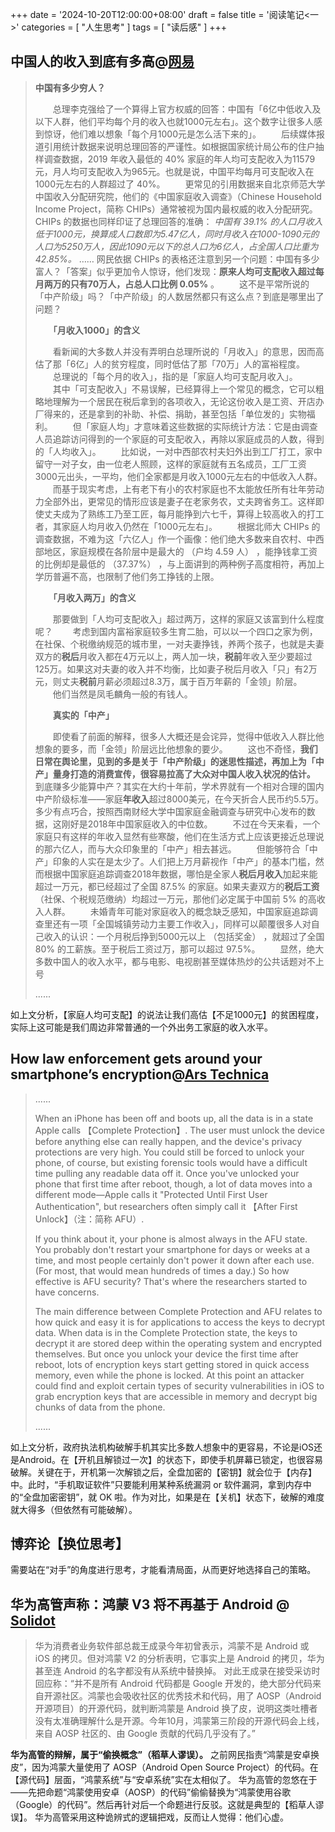 +++
date = '2024-10-20T12:00:00+08:00'
draft = false
title = '阅读笔记<一>'
categories = [ "人生思考" ]
tags = [ "读后感" ]
+++
## 中国人的收入到底有多高@[网易](https://web.archive.org/web/20210130085955/https://www.163.com/dy/article/FLG3UH8P0521AGAE.html)

> **中国有多少穷人？**
>
> 　　总理李克强给了一个算得上官方权威的回答：中国有「6亿中低收入及以下人群，他们平均每个月的收入也就1000元左右」。这个数字让很多人感到惊讶，他们难以想象「每个月1000元是怎么活下来的」。
> 　　后续媒体报道引用统计数据来说明总理回答的严谨性。如根据国家统计局公布的住户抽样调查数据，2019 年收入最低的 40% 家庭的年人均可支配收入为11579元，月人均可支配收入为965元。也就是说，中国平均每月可支配收入在1000元左右的人群超过了 40%。
> 　　更常见的引用数据来自北京师范大学中国收入分配研究院，他们的《中国家庭收入调查》（Chinese Household Income Project，简称 CHIPs）通常被视为国内最权威的收入分配研究。CHIPs 的数据也同样印证了总理回答的准确：
> *中国有 39.1% 的人口月收入低于1000元，换算成人口数即为5.47亿人，同时月收入在1000-1090元的人口为5250万人，因此1090元以下的总人口为6亿人，占全国人口比重为 42.85%。*
> ……
> 网民依据 CHIPs 的表格还注意到另一个问题：中国有多少富人？「答案」似乎更加令人惊讶，他们发现：**原来人均可支配收入超过每月两万的只有70万人，占总人口比例 0.05%** 。
> 　　这不是平常所说的「中产阶级」吗？「中产阶级」的人数居然都只有这么点？到底是哪里出了问题？
>
> 　　**「月收入1000」的含义**
>
> 　　看新闻的大多数人并没有弄明白总理所说的「月收入」的意思，因而高估了那「6亿」人的贫穷程度，同时低估了那「70万」人的富裕程度。
> 　　总理说的「每个月的收入」，指的是「家庭人均可支配月收入」。
> 　　其中「可支配收入」不易误解，已经算得上一个常见的概念，它可以粗略地理解为一个居民在税后拿到的各项收入，无论这份收入是工资、开店办厂得来的，还是拿到的补助、补偿、捐助，甚至包括「单位发的」实物福利。
> 　　但「家庭人均」才意味着这些数据的实际统计方法：它是由调查人员追踪访问得到的一个家庭的可支配收入，再除以家庭成员的人数，得到的「人均收入」。
> 　　比如说，一对中西部农村夫妇外出到工厂打工，家中留守一对子女，由一位老人照顾，这样的家庭就有五名成员，工厂工资3000元出头，一平均，他们全家都是月收入1000元左右的中低收入人群。
> 　　而基于现实考虑，上有老下有小的农村家庭也不太能放任所有壮年劳动力全部外出，更常见的情形应该是妻子在老家务农，丈夫跨省务工。这样即使丈夫成为了熟练工乃至工匠，每月能挣到六七千，算得上较高收入的打工者，其家庭人均月收入仍然在「1000元左右」。
> 　　根据北师大 CHIPs 的调查数据，不难为这「六亿人」作一个画像：他们绝大多数来自农村、中西部地区，家庭规模在各阶层中是最大的 （户均 4.59 人） ，能挣钱拿工资的比例却是最低的 （37.37%） ，与上面讲到的两种例子高度相符，再加上学历普遍不高，也限制了他们务工挣钱的上限。
>
> 　　**「月收入两万」的含义**
>
> 　　那要做到「人均可支配收入」超过两万，这样的家庭又该富到什么程度呢？
> 　　考虑到国内富裕家庭较多生育二胎，可以以一个四口之家为例，在社保、个税缴纳规范的城市里，一对夫妻挣钱，养两个孩子，也就是夫妻双方的**税后**月收入都在4万元以上，两人加一块，**税前**年收入至少要超过125万。如果这对夫妻的收入并不均衡，比如妻子税后月收入「只」有2万元，则丈夫**税前**月薪必须超过8.3万，属于百万年薪的「金领」阶层。
> 　　他们当然是凤毛麟角一般的有钱人。
>
> 　　**真实的「中产」**
>
> 　　即使看了前面的解释，很多人大概还是会诧异，觉得中低收入人群比他想象的要多，而「金领」阶层远比他想象的要少。
> 　　这也不奇怪，**我们日常在舆论里，见到的多是关于「中产阶级」的迷思性描述，再加上为「中产」量身打造的消费宣传，很容易拉高了大众对中国人收入状况的估计。**
> 　　到底赚多少能算中产？其实在大约十年前，学术界就有一个相对合理的国内中产阶级标准——家庭**年收入**超过8000美元，在今天折合人民币约5.5万。多少有点巧合，按照西南财经大学中国家庭金融调查与研究中心发布的数据，这刚好是2018年中国家庭收入的中位数。
> 　　不过在今天来看，一个家庭只有这样的年收入显然有些寒酸，他们在生活方式上应该更接近总理说的那六亿人，而与大众印象里的「中产」相去甚远。
> 　　但能够符合「中产」印象的人实在是太少了。人们把上万月薪视作「中产」的基本门槛，然而根据中国家庭追踪调查2018年数据，哪怕是全家人**税后月收入**加起来能超过一万元，都已经超过了全国 87.5% 的家庭。如果夫妻双方的**税后工资**（社保、个税规范缴纳）均超过一万元，那他们必定属于中国前 5% 的高收入人群。
> 　　未婚青年可能对家庭收入的概念缺乏感知，中国家庭追踪调查里还有一项「全国城镇劳动力主要工作收入」，同样可以颠覆很多人对自己收入的认识：一个月税后挣到5000元以上 （包括奖金） ，就超过了全国 80% 的工薪族。至于税后工资过万，那可以超过 97.5%。
> 　　显然，绝大多数中国人的收入水平，都与电影、电视剧甚至媒体热炒的公共话题对不上号
>
> ......

如上文分析，【家庭人均可支配】的说法让我们高估【不足1000元】的贫困程度，实际上这可能是我们周边非常普通的一个外出务工家庭的收入水平。

## How law enforcement gets around your smartphone’s encryption@[Ars Technica](https://arstechnica.com/information-technology/2021/01/how-law-enforcement-gets-around-your-smartphones-encryption/)

> ......
>
> When an iPhone has been off and boots up, all the data is in a state Apple calls 【Complete Protection】. The user must unlock the device before anything else can really happen, and the device's privacy protections are very high. You could still be forced to unlock your phone, of course, but existing forensic tools would have a difficult time pulling any readable data off it. Once you've unlocked your phone that first time after reboot, though, a lot of data moves into a different mode—Apple calls it "Protected Until First User Authentication", but researchers often simply call it 【After First Unlock】（注：简称 AFU）.
>
> If you think about it, your phone is almost always in the AFU state. You probably don't restart your smartphone for days or weeks at a time, and most people certainly don't power it down after each use. (For most, that would mean hundreds of times a day.) So how effective is AFU security? That's where the researchers started to have concerns.
>
> The main difference between Complete Protection and AFU relates to how quick and easy it is for applications to access the keys to decrypt data. When data is in the Complete Protection state, the keys to decrypt it are stored deep within the operating system and encrypted themselves. But once you unlock your device the first time after reboot, lots of encryption keys start getting stored in quick access memory, even while the phone is locked. At this point an attacker could find and exploit certain types of security vulnerabilities in iOS to grab encryption keys that are accessible in memory and decrypt big chunks of data from the phone.
>
> ......

如上文分析，政府执法机构破解手机其实比多数人想象中的更容易，不论是iOS还是Android。在【开机且解锁过一次】的状态下，即使手机屏幕已锁定，也很容易破解。关键在于，开机第一次解锁之后，全盘加密的【密钥】就会位于【内存】中。此时，“手机取证软件”只要能利用某种系统漏洞 or 软件漏洞，拿到内存中的“全盘加密密钥”，就 OK 啦。作为对比，如果是在【关机】状态下，破解的难度就大得多（但依然有可能破解）。

## 博弈论【换位思考】

需要站在“对手”的角度进行思考，才能看清局面，从而更好地选择自己的策略。

## 华为高管声称：鸿蒙 V3 将不再基于 Android @ [Solidot](https://www.solidot.org/story?sid=67099)

> 华为消费者业务软件部总裁王成录今年初曾表示，鸿蒙不是 Android 或 iOS 的拷贝。但对鸿蒙 V2 的分析表明，它事实上是 Android 的拷贝，华为甚至连 Android 的名字都没有从系统中替换掉。
> 对此王成录在接受采访时回应称：“并不是所有 Android 代码都是 Google 开发的，绝大部分代码来自开源社区。鸿蒙也会吸收社区的优秀技术和代码，用了 AOSP（Android 开源项目）的开源代码，就判断鸿蒙是 Android 换了皮，说明这类吐槽者没有太准确理解什么是开源。今年10月，鸿蒙第三阶段的开源代码会上线，来自 AOSP 社区的、由 Google 贡献的代码几乎没有了。”

**华为高管的辩解，属于“偷换概念”（稻草人谬误）。**
之前网民指责“鸿蒙是安卓换皮”，因为鸿蒙大量使用了 AOSP（Android Open Source Project）的代码。在【源代码】层面，“鸿蒙系统”与“安卓系统”实在太相似了。
华为高管的忽悠在于——先把命题“鸿蒙使用安卓（AOSP）的代码”偷偷替换为“鸿蒙使用谷歌（Google）的代码”。然后再针对后一个命题进行反驳。这就是典型的【稻草人谬误】。
华为高管采用这种诡辨式的逻辑把戏，反而让人觉得：他们心虚。
